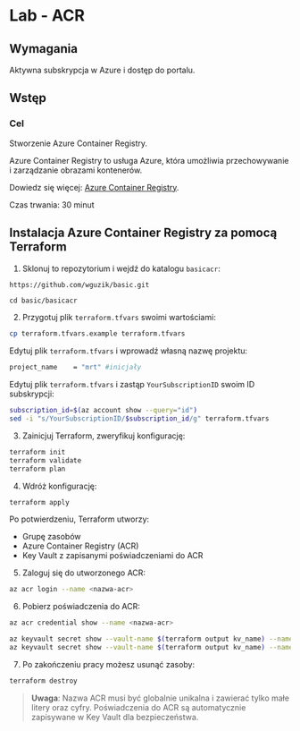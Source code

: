 # Lab - ACR

## Wymagania

Aktywna subskrypcja w Azure i dostęp do portalu.

## Wstęp

### Cel

Stworzenie Azure Container Registry.

Azure Container Registry to usługa Azure, która umożliwia przechowywanie i zarządzanie obrazami kontenerów.

Dowiedz się więcej: [Azure Container Registry](https://learn.microsoft.com/en-us/azure/container-registry/container-registry-overview).

Czas trwania: 30 minut

## Instalacja Azure Container Registry za pomocą Terraform

1. Sklonuj to repozytorium i wejdź do katalogu `basicacr`:

```bash
https://github.com/wguzik/basic.git
```

```
cd basic/basicacr
```

2. Przygotuj plik `terraform.tfvars` swoimi wartościami:

```bash
cp terraform.tfvars.example terraform.tfvars
```

Edytuj plik `terraform.tfvars` i wprowadź własną nazwę projektu:

```bash
project_name    = "mrt" #inicjały
```

Edytuj plik `terraform.tfvars` i zastąp `YourSubscriptionID` swoim ID subskrypcji:

```bash
subscription_id=$(az account show --query="id")
sed -i "s/YourSubscriptionID/$subscription_id/g" terraform.tfvars
```

3. Zainicjuj Terraform, zweryfikuj konfigurację:

```bash
terraform init
terraform validate
terraform plan
```

4. Wdróż konfigurację:

```bash
terraform apply
```

Po potwierdzeniu, Terraform utworzy:
- Grupę zasobów
- Azure Container Registry (ACR)
- Key Vault z zapisanymi poświadczeniami do ACR

5. Zaloguj się do utworzonego ACR:

```bash
az acr login --name <nazwa-acr>
```

6. Pobierz poświadczenia do ACR:

```bash
az acr credential show --name <nazwa-acr>
```

```bash
az keyvault secret show --vault-name $(terraform output kv_name) --name $(terraform output acr_password) --query value -o tsv
az keyvault secret show --vault-name $(terraform output kv_name) --name $(terraform output acr_username) --query value -o tsv
```

7. Po zakończeniu pracy możesz usunąć zasoby:

```bash
terraform destroy
```

> **Uwaga**: Nazwa ACR musi być globalnie unikalna i zawierać tylko małe litery oraz cyfry.
> Poświadczenia do ACR są automatycznie zapisywane w Key Vault dla bezpieczeństwa.
